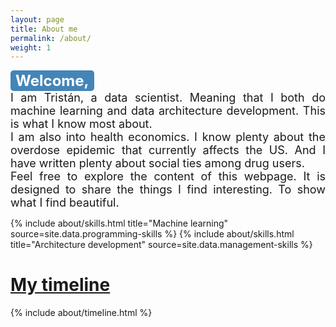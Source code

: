 ```yaml
---
layout: page
title: About me
permalink: /about/
weight: 1
---
```

<!--html is a vast sea of code
press ctrl + shift + z to comment
 -->
<p style="text-align: justify">
<span style="background-color: #4485b8; color: #fff; display: inline-block; padding: 2px 8px; font-weight: bold; border-radius: 5px;"> <font size="+2">
Welcome,
</font> </span> <br>
<font size="+1">
I am Tristán, a data scientist.
Meaning that I both do machine learning and data architecture development.
This is what I know most about.
<br>
I am also into health economics.
I know plenty about the overdose epidemic that currently affects the US.
And I have written plenty about social ties among drug users.
<br>
Feel free to explore the content of this webpage.
It is designed to share the things I find interesting.
To show what I find beautiful.
</font>
</p>

<div class="row">
{% include about/skills.html title="Machine learning" source=site.data.programming-skills %}
{% include about/skills.html title="Architecture development" source=site.data.management-skills %}
</div>

# <span style="text-decoration: underline"> My timeline </span>
<div class="row">
{% include about/timeline.html %}
</div>
